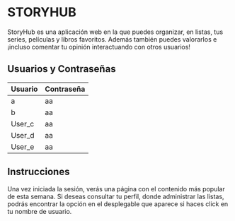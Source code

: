 #   STORYHUB

StoryHub es una aplicación web en la que puedes organizar, en listas, tus series, películas y libros favoritos. Además también
puedes valorarlos e ¡incluso comentar tu opinión interactuando con otros usuarios!

## Usuarios y Contraseñas

| Usuario | Contraseña |
|---------|------------|
| a       |     aa     |
| b       |     aa     |
| User_c  |     aa     |
| User_d  |     aa     |
| User_e  |     aa     |

## Instrucciones

Una vez iniciada la sesión, verás una página con el contenido más popular de esta semana.
Si deseas consultar tu perfil, donde administrar las listas, podrás encontrar la opción
en el desplegable que aparece si haces click en tu nombre de usuario.
